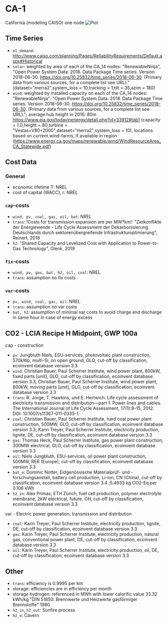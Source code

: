 # CA-1
California (modeling CAISO) one node
![Plot](assets/CA_1.svg)
## Time Series
- `el_demand`: http://www.caiso.com/planning/Pages/ReliabilityRequirements/Default.aspx#Historical
- `solar`: weighted by area of each of the CA_14 nodes: "RenewableNinja",  "Open Power System Data. 2018. Data Package Time series. Version 2018-06-30. https://doi.org/10.25832/time_series/2018-06-30. (Primary data from various sources, for a complete list see URL)." (dataset="merra2",system_loss = 10,tracking = 1,tilt = 35,azim = 180)
- `wind`: weighted by installed capacity on each of the CA_14 nodes: "RenewableNinja":  "Open Power System Data. 2018. Data Package Time series. Version 2018-06-30. https://doi.org/10.25832/time_series/2018-06-30. (Primary data from various sources, for a complete list see URL)."; average hub height in 2016: 80m https://www.eia.gov/todayinenergy/detail.php?id=33912#tab1
(capacity = 1.0,height = 80,turbine = "Vestas+V80+2000",dataset="merra2",system_loss = 10), locations based on current wind-farms, if available in region (https://www.energy.ca.gov/maps/renewable/wind/WindResourceArea_CA_Statewide.pdf)

## Cost Data
### General
- economic lifetime T: NREL
- cost of capital (WACC), r: NREL
### `cap`-costs
- `wind, pv, coal, gas, oil, bat`: NREL
- `trans`: !Costs for transmission expansion are per MW*km!: "Zielkonflikte der Energiewende - Life Cycle Assessment der Dekarbonisierung Deutschlands durch sektorenübergreifende Infrastrukturoptimierung", Reinert, 2018
- `h2`: "Shared Capacity and Levelized Cost with Application to Power-to-Gas Technology", Glenk, 2019
### `fix`-costs
- `wind, pv, gas, bat, h2, oil, coal`: NREL
- `trans`: assumption no fix costs
### `var`-costs
- `pv, wind, coal, gas, oil`: NREL
- `trans`: assumption no var costs
- `bat, h2`: assumption of minimal var costs to avoid charge and discharge in same hour in case of energy excess

## CO2 - LCIA Recipe H Midpoint, GWP 100a
cap - construction
- `pv`: Jungbluth Niels, ESU-services, photovoltaic plant construction, 570kWp, multi-Si, on open ground, GLO, cut-off by classification, ecoinvent database version 3.3
- `wind`: Christian Bauer, Paul Scherrer Institute, wind power plant, 800kW, fixed parts [unit], GLO, cut-off by classification, ecoinvent database version 3.3, Christian Bauer, Paul Scherrer Institute, wind power plant, 800kW, moving parts [unit], GLO, cut-off by classification, ecoinvent database version 3.3
- `trans`: R. Jorge, T. Hawkins, und E. Hertwich. Life cycle assessment of electricity transmission and distribution—part 1: Power lines and cables. The International Journal of Life Cycle Assessment, 17(1):9–15, 2012. DOI: 10.1007/s11367-011-0335-1.
- `coal`: Christian Bauer, Paul Scherrer Institute, hard coal power plant construction, 500MW, GLO, cut-off by classification, ecoinvent database version 3.3; Karin Treyer, Paul Scherrer Institute, electricity production, lignite, DE, cut-off by classification, ecoinvent database version 3.3
- `gas`: Thomas Heck, Paul Scherrer Institute, gas power plant construction, 300MW electrical, GLO, cut-off by classification, ecoinvent database version 3.3
- `oil`: Niels Jungbluth, ESU-services, oil power plant construction, 500MW, RER (Europe), cut-off by classification, ecoinvent database version 3.3
- `bat_e`: Dominic Notter, Eidgenössische Materialprüf- und -forschungsanstalt, battery cell production, Li-ion, CN (China), cut-off by classification, ecoinvent database version 3.4 ;5.4933 kg CO2-Eq per 0.106 kWh
- `h2_in`: Alex Primas, ETH Zürich, fuel cell production, polymer electrolyte membrane, 2kW electrical, future, CH, cut-off by classification, ecoinvent database version 3.3

var - Electric power generation, transmission and distribution
- `coal`: Karin Treyer, Paul Scherrer Institute, electricity production, lignite, DE, cut-off by classification, ecoinvent database version 3.3
- `gas`: Karin Treyer, Paul Scherrer Institute, electricity production, natural gas, conventional power plant, DE, cut-off by classification, ecoinvent database version 3.3
- `oil`: Karin Treyer, Paul Scherrer Institute, electricity production, oil, DE, cut-off by classification, ecoinvent database version 3.3

## Other
- `trans`: efficiency is 0.9995 per km
- storage: efficiencies are in efficiency per month
- storage hydrogen: referenced in MWh with lower calorific value 33.32 kWh/kg "DIN 51850: Brennwerte und Heizwerte gasförmiger Brennstoffe" 1980
- `h2_in`, `h2_out`: Sunfire process
- `h2_e`: Cavern
